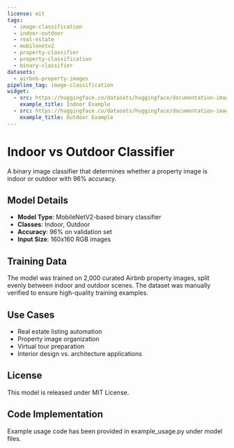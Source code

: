 ```yaml
---
license: mit
tags:
  - image-classification
  - indoor-outdoor
  - real-estate
  - mobilenetv2
  - property-classifier
  - property-classification
  - binary-classifier
datasets:
  - airbnb-property-images
pipeline_tag: image-classification
widget:
  - src: https://huggingface.co/datasets/huggingface/documentation-images/resolve/main/indoor-example.jpg
    example_title: Indoor Example
  - src: https://huggingface.co/datasets/huggingface/documentation-images/resolve/main/outdoor-example.jpg
    example_title: Outdoor Example
---
```


# Indoor vs Outdoor Classifier

A binary image classifier that determines whether a property image is indoor or outdoor with 96% accuracy.

## Model Details

- **Model Type**: MobileNetV2-based binary classifier
- **Classes**: Indoor, Outdoor
- **Accuracy**: 96% on validation set
- **Input Size**: 160x160 RGB images

## Training Data

The model was trained on 2,000 curated Airbnb property images, split evenly between indoor and outdoor scenes. The dataset was manually verified to ensure high-quality training examples.

## Use Cases

- Real estate listing automation
- Property image organization
- Virtual tour preparation
- Interior design vs. architecture applications

## License

This model is released under MIT License.

## Code Implementation

Example usage code has been provided in example_usage.py under model files.